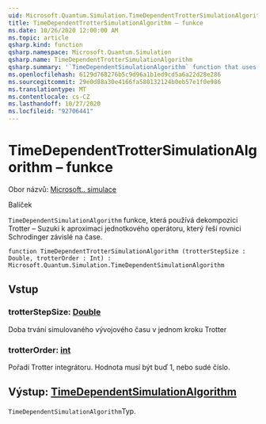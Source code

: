 ```yaml
---
uid: Microsoft.Quantum.Simulation.TimeDependentTrotterSimulationAlgorithm
title: TimeDependentTrotterSimulationAlgorithm – funkce
ms.date: 10/26/2020 12:00:00 AM
ms.topic: article
qsharp.kind: function
qsharp.namespace: Microsoft.Quantum.Simulation
qsharp.name: TimeDependentTrotterSimulationAlgorithm
qsharp.summary: '`TimeDependentSimulationAlgorithm` function that uses a Trotter–Suzuki decomposition to approximate a unitary operator that solves the time-dependent Schrodinger equation.'
ms.openlocfilehash: 6129d768276b5c9d96a1b1ed9cd5a6a22d28e286
ms.sourcegitcommit: 29e0d88a30e4166fa580132124b0eb57e1f0e986
ms.translationtype: MT
ms.contentlocale: cs-CZ
ms.lasthandoff: 10/27/2020
ms.locfileid: "92706441"
---
```

# <a name="timedependenttrottersimulationalgorithm-function"></a>TimeDependentTrotterSimulationAlgorithm – funkce

Obor názvů: [Microsoft.. simulace](xref:Microsoft.Quantum.Simulation)

Balíček [](https://nuget.org/packages/)


`TimeDependentSimulationAlgorithm` funkce, která používá dekompozici Trotter – Suzuki k aproximaci jednotkového operátoru, který řeší rovnici Schrodinger závislé na čase.

```qsharp
function TimeDependentTrotterSimulationAlgorithm (trotterStepSize : Double, trotterOrder : Int) : Microsoft.Quantum.Simulation.TimeDependentSimulationAlgorithm
```


## <a name="input"></a>Vstup

### <a name="trotterstepsize--double"></a>trotterStepSize: [Double](xref:microsoft.quantum.lang-ref.double)

Doba trvání simulovaného vývojového času v jednom kroku Trotter


### <a name="trotterorder--int"></a>trotterOrder: [int](xref:microsoft.quantum.lang-ref.int)

Pořadí Trotter integrátoru. Hodnota musí být buď 1, nebo sudé číslo.



## <a name="output--timedependentsimulationalgorithm"></a>Výstup: [TimeDependentSimulationAlgorithm](xref:Microsoft.Quantum.Simulation.TimeDependentSimulationAlgorithm)

`TimeDependentSimulationAlgorithm`Typ.